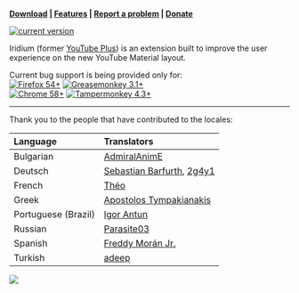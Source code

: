 **[Download](https://github.com/ParticleCore/Iridium/wiki/Download) | [Features](https://github.com/ParticleCore/Iridium/wiki/Features) | [Report a problem](https://github.com/ParticleCore/Iridium/wiki/Report-a-bug) | [Donate](https://github.com/ParticleCore/Iridium/wiki/Donate)**

[![current version](https://img.shields.io/github/release/ParticleCore/Iridium/all.svg)](https://github.com/ParticleCore/Iridium/releases/latest)

Iridium (former [YouTube Plus](https://github.com/ParticleCore/Particle)) is an extension built to improve the user experience on the new YouTube Material layout.  

Current bug support is being provided only for:  
[![Firefox 54+](https://img.shields.io/badge/Firefox-54%2B-orange.svg)](https://www.mozilla.org/firefox)  [![Greasemonkey 3.1+](https://img.shields.io/badge/Greasemonkey-3.1%2B-yellow.svg)](http://www.greasespot.net/)  
[![Chrome  58+](https://img.shields.io/badge/Chrome-58%2B-blue.svg)](http://www.google.com/chrome/)  [![Tampermonkey 4.3+](https://img.shields.io/badge/Tampermonkey-4.3%2B-green.svg)](https://tampermonkey.net/)  

---

Thank you to the people that have contributed to the locales:  

Language|Translators
:--------|:-----------
Bulgarian| [AdmiralAnimE](https://github.com/AdmiralAnimE)
Deutsch| [Sebastian Barfurth](https://github.com/sebastianbarfurth), [2g4y1](https://github.com/2g4y1)
French | [Théo](https://github.com/tete0148)
Greek | [Apostolos Tympakianakis](https://github.com/tympapost)
Portuguese (Brazil) | [Igor Antun](https://github.com/IgorAntun)
Russian | [Parasite03](https://github.com/Parasite03)
Spanish | [Freddy Morán Jr.](https://github.com/Freddynic159)
Turkish| [adeep](https://github.com/adeep)


[![](https://www.google-analytics.com/collect?v=1&tid=UA-106143414-1&cid=000000&t=event&ec=page&ea=open&el=000000&cs=wiki_home&cm=repo&cn=repository)](https://github.com/ParticleCore/Iridium)